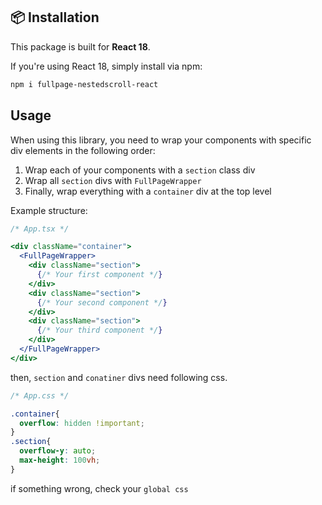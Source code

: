 ## 📦 Installation

This package is built for **React 18**.

If you're using React 18, simply install via npm:

```bash
npm i fullpage-nestedscroll-react
```

## Usage

When using this library, you need to wrap your components with specific div elements in the following order:

1. Wrap each of your components with a `section` class div
2. Wrap all `section` divs with `FullPageWrapper`
3. Finally, wrap everything with a `container` div at the top level

Example structure:
```jsx
/* App.tsx */

<div className="container">
  <FullPageWrapper>
    <div className="section">
      {/* Your first component */}
    </div>
    <div className="section">
      {/* Your second component */}
    </div>
    <div className="section">
      {/* Your third component */}
    </div>
  </FullPageWrapper>
</div>
```
then, `section` and `conatiner` divs need following css.

```css
/* App.css */

.container{
  overflow: hidden !important;
}
.section{
  overflow-y: auto;
  max-height: 100vh;
}
```

if something wrong, check your `global css`
